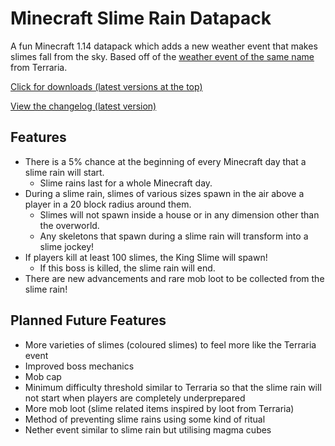 # Minecraft Slime Rain Datapack
A fun Minecraft 1.14 datapack which adds a new weather event that makes slimes fall from the sky. Based off of the [weather event of the same name](https://terraria.gamepedia.com/Slime_Rain) from Terraria.

[Click for downloads (latest versions at the top)](https://github.com/TheDarkNova/mc-slimerain/releases)

[View the changelog (latest version)](https://github.com/TheDarkNova/mc-slimerain/blob/master/CHANGELOG.md)

## Features
- There is a 5% chance at the beginning of every Minecraft day that a slime rain will start.
	- Slime rains last for a whole Minecraft day.
- During a slime rain, slimes of various sizes spawn in the air above a player in a 20 block radius around them.
	- Slimes will not spawn inside a house or in any dimension other than the overworld.
	- Any skeletons that spawn during a slime rain will transform into a slime jockey!
- If players kill at least 100 slimes, the King Slime will spawn!
	- If this boss is killed, the slime rain will end.
- There are new advancements and rare mob loot to be collected from the slime rain!

## Planned Future Features
- More varieties of slimes (coloured slimes) to feel more like the Terraria event
- Improved boss mechanics
- Mob cap
- Minimum difficulty threshold similar to Terraria so that the slime rain will not start when players are completely underprepared
- More mob loot (slime related items inspired by loot from Terraria)
- Method of preventing slime rains using some kind of ritual
- Nether event similar to slime rain but utilising magma cubes
